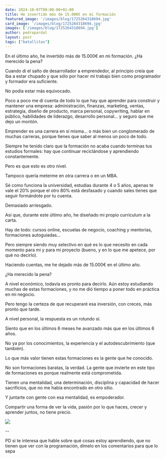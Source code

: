 ```yaml
---
date: 2024-10-07T00:00:00+01:00
title: He invertido más de 15.000€ en mi formación
featured_image: '/images/blog/1725264318694.jpg'
card_image: '/images/blog/1725264318694.jpg'
images: ['/images/blog/1725264318694.jpg']
author: pedropardal
layout: post
tags: ["batallitas"]
---
```


En el último año, he invertido más de 15.000€ en mi formación. ¿Ha merecido la pena?

Cuando di el salto de desarrollador a emprendedor, al principio creía que iba a estar chupado y que sólo por hacer mi trabajo bien como programador y formador era suficiente.

No podía estar más equivocado.

Poco a poco me di cuenta de todo lo que hay que aprender para construir y mantener una empresa: administración, finanzas, marketing, ventas, estrategia, diseño de producto, marca personal, copywriting, hablar en público, habilidades de liderazgo, desarrollo personal… y seguro que me dejo un montón.

Emprender es una carrera en sí misma… o más bien un conglomerado de muchas carreras, porque tienes que saber al menos un poco de todo.

Siempre he tenido claro que la formación no acaba cuando terminas tus estudios formales: hay que continuar reciclándose y aprendiendo constantemente.

Pero es que esto es otro nivel.

Tampoco quería meterme en otra carrera o en un MBA.

Sé como funciona la universidad, estudias durante 4 o 5 años, apenas te vale el 20% porque el otro 80% está desfasado y cuando sales tienes que seguir formándote por tu cuenta.

Demasiado arriesgado.

Así que, durante este último año, he diseñado mi propio curriculum a la carta.

Hay de todo: cursos online, escuelas de negocio, coaching y mentorías, formaciones autoguiadas…

Pero siempre siendo muy selectivo en qué es lo que necesito en cada momento para mi y para mi proyecto (bueno, y en lo que me apetece, por qué no decirlo).

Haciendo cuentas, me he dejado más de 15.000€ en el último año.

¿Ha merecido la pena?

A nivel económico, todavía es pronto para decirlo. Aún estoy estudiando muchas de estas formaciones, y no me dió tiempo a poner todo en práctica en mi negocio.

Pero tengo la certeza de que recuperaré esa inversión, con creces, más pronto que tarde.

A nivel personal, la respuesta es un rotundo sí.

Siento que en los últimos 6 meses he avanzado más que en los últimos 6 años.

No ya por los conocimientos, la experiencia y el autodescubrimiento (que también).

Lo que más valor tienen estas formaciones es la gente que he conocido.

No son formaciones baratas, la verdad. La gente que invierte en este tipo de formaciones es porque realmente está comprometida.

Tienen una mentalidad, una determinación, disciplina y capacidad de hacer sacrificios, que no me había encontrado en otro sitio.

Y juntarte con gente con esa mentalidad, es empoderador.

Compartir una forma de ver la vida, pasión por lo que haces, crecer y aprender juntos, no tiene precio.

![](/images/blog/1725264318694.jpg)

--

PD si te interesa que hable sobre qué cosas estoy aprendiendo, que no tienen que ver con la programación, dímelo en los comentarios para que lo sepa

